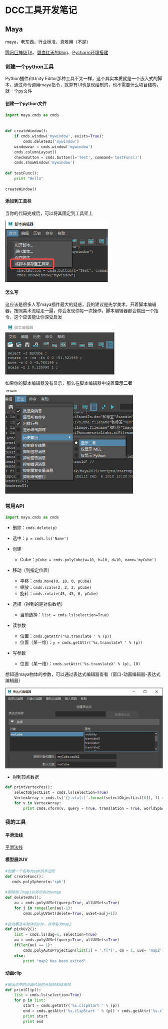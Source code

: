 # DCC工具开发笔记

## Maya

maya，老东西，行业标准，真难用（不是）

[腾讯巨神级TA](https://zhuanlan.zhihu.com/p/76957745)、[碧血红天的blog](http://www.zt-page.com/?p=109)、[Pycharm环境搭建](https://www.cnblogs.com/3lina/p/11672415.html)

### 创建一个python工具

Python插件和Unity Editor那种工具不太一样，这个其实本质就是一个嵌入式的脚本，通过命令调用maya指令，就算有UI也是现绘制的，也不需要什么项目结构，就一个py文件

#### 创建一个python文件

```python
import maya.cmds as cmds


def createWindow():
    if cmds.window('mywindow', exists=True):
        cmds.deleteUI('mywindow')
    windowvar = cmds.window('mywindow')
    cmds.columnLayout()
    checkButton = cmds.button(l='Test', command='testFunc()')
    cmds.showWindow('mywindow')

def testFunc():
    print "Hello"

createWindow()
```

#### 添加到工具栏

当你的代码完成后，可以将其固定到工具架上

![maya保存工具栏](Image/maya保存工具栏.png)



#### 怎么写

这应该是很多人写maya插件最大的疑惑，我的建议是先学美术，开着脚本编辑器，按照美术流程走一遍，你会发现你每一次操作，脚本编辑器都会输出一个指令，这个应该能让你深受启发

![maya脚本](Image/maya脚本.png)

如果你的脚本编辑器没有显示，那么在脚本编辑器中设置**显示二者**

![显示二者](Image/显示二者.png)

### 常用API

```python
import maya.cmds as cmds
```

- 删除：`cmds.delete(p)`
- 选中：`p = cmds.ls('Name')`

- 创建
  - Cube：`pCube = cmds.polyCube(w=10, h=10, d=10, name='myCube')`

- 移动（到指定位置）
  - 平移：`cmds.move(0, 10, 0, pCube)`
  - 缩放：`cmds.scale(2, 2, 2, pCube)`
  - 旋转：`cmds.rotate(45, 45, 0, pCube)`

- 选择（得到的是对象数组）
  - 当前选择：`list = cmds.ls(selection=True)`

- 读参数
  - 位置：`cmds.getAttr('%s.translate ' % (p))`
  - 位置（某一维）：`y = cmds.getAttr('%s.translateY ' % (p))`
- 写参数
  - 位置（某一维）：`cmds.setAttr('%s.translateX' % (p), 10)`

想知道maya物体的参数，可以通过表达式编辑器查看（窗口-动画编辑器-表达式编辑器）

![maya表达式编辑器](Image/maya表达式编辑器.png)

- 得到顶点数据

```python
def printVertexPos():
    selectObjectList = cmds.ls(selection=True)
    VertexArray = cmds.ls('{}.vtx[:]'.format(selectObjectList[0]), fl = True)
    for v in VertexArray:
        print cmds.xform(v, query = True, translation = True, worldSpace = True)
```

### 我的工具

#### 平滑法线

[平滑法线](https://github.com/Reuben-Sun/Note-of-Graphics/blob/main/Code/MayaPython/SmoothNormal.py)

#### 模型展2UV

```python
#创建一个名称为sph的多边形
def createFunc():
   cmds.polySphere(n='sph')

#删除除了map1以外所有的uvmap
def deleteUVs():
    au = cmds.polyUVSet(query=True, allUVSets=True)
    for j in range(len(au)-1):
        cmds.polyUVSet(delete=True, uvSet=au[j+1])

#自动展选中物体的2UV，并命名为map2
def pickUV2():
    list = cmds.ls(dag=1, selection=True)
    au = cmds.polyUVSet(query=True, allUVSets=True)
    if(len(au) == 1):
        cmds.polyAutoProjection(list[1] + '.f[*]', cm = 1, uvs= 'map2')
    else:
        print "map2 has been exited"
```

#### 动画clip

```python
#输出选中的动画片段的开始帧和结束帧
def printClip():
	list = cmds.ls(selection=True)
    for p in list:
        start = cmds.getAttr('%s.clipStart ' % (p))
        end = cmds.getAttr('%s.clipStart ' % (p)) + cmds.getAttr('%s.clipDuration ' % (p))
        print start
        print end
```

